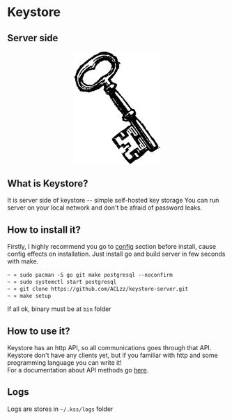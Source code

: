 # Keystore
## Server side
<p align="center">
    <img src="docs/logo.png?raw=true" width="200px"/>
</p>

## What is Keystore?
It is server side of keystore -- simple self-hosted key storage
You can run server on your local network and don't be afraid of password leaks.

## How to install it?
Firstly, I highly recommend you go to <a href="docs/Configuration.md">config</a> section before install, cause config effects on installation.
Just install go and build server in few seconds with make.

```
~ » sudo pacman -S go git make postgresql --noconfirm
~ » sudo systemctl start postgresql
~ » git clone https://github.com/ACLzz/keystore-server.git
~ » make setup
```

If all ok, binary must be at `bin` folder

## How to use it?
Keystore has an http API, so all communications goes through that API.<br/>
Keystore don't have any clients yet, but if you familiar with http and some programming language you can write it!<br/>
For a documentation about API methods go <a href="docs/API/">here</a>.

## Logs
Logs are stores in `~/.kss/logs` folder